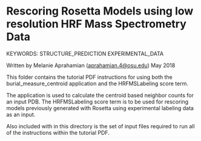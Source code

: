 Rescoring Rosetta Models using low resolution HRF Mass Spectrometry Data
========================================================================

KEYWORDS: STRUCTURE_PREDICTION EXPERIMENTAL_DATA

Written by Melanie Aprahamian (aprahamian.4@osu.edu)
May 2018

This folder contains the tutorial PDF instructions for using both the 
burial_measure_centroid application and the HRFMSLabeling score term.

The application is used to calculate the centroid based neighbor counts
for an input PDB. The HRFMSLabeling score term is to be used for rescoring
models previously generated with Rosetta using experimental labeling
data as an input.

Also included with in this directory is the set of input files required
to run all of the instructions within the tutorial PDF.
